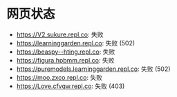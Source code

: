# 网页状态
- https://V2.sukure.repl.co: 失败
- https://learninggarden.repl.co: 失败 (502)
- https://beaspy--hting.repl.co: 失败
- https://figura.hpbmm.repl.co: 失败
- https://puremodels.learninggarden.repl.co: 失败 (502)
- https://moo.zxco.repl.co: 失败
- https://Love.cfvqw.repl.co: 失败 (403)
